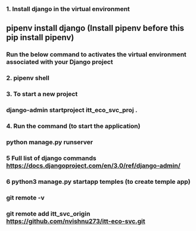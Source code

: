 ### 1. Install django in the virtual environment
## pipenv install django (Install pipenv before this pip install pipenv)
### Run the below command to activates the virtual environment associated with your Django project
### 2. pipenv shell

### 3. To start a new project
### django-admin startproject itt_eco_svc_proj .

### 4. Run the command (to start the application)
### python manage.py runserver

### 5 Full list of django commands https://docs.djangoproject.com/en/3.0/ref/django-admin/

### 6 python3 manage.py startapp temples (to create temple app)

### git remote -v
### git remote add itt_svc_origin https://github.com/nvishnu273/itt-eco-svc.git